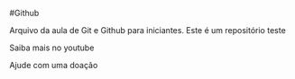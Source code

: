 #Github

Arquivo da aula de Git e Github para iniciantes.
Este é um repositório teste

Saiba mais no youtube

Ajude com uma doação
